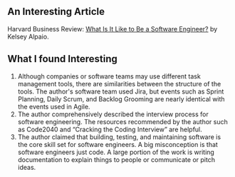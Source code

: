 ## An Interesting Article
Harvard Business Review: [What Is It Like to Be a Software Engineer?](https://hbr.org/2021/07/career-crush-what-is-it-like-to-be-a-software-engineer) by Kelsey Alpaio.

## What I found Interesting
1. Although companies or software teams may use different task management tools, there are similarities between the structure of the tools. The author's software team used Jira, but events such as Sprint Planning, Daily Scrum, and Backlog Grooming are nearly identical with the events used in Agile.
2. The author comprehensively described the interview process for software engineering. The resources recommended by the author such as Code2040 and “Cracking the Coding Interview” are helpful.
3. The author claimed that building, testing, and maintaining software is the core skill set for software engineers. A big misconception is that software engineers just code. A large portion of the work is writing documentation to explain things to people or communicate or pitch ideas. 